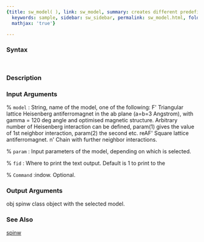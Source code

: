 ```yaml
---
{title: sw_model( ), link: sw_model, summary: creates different predefined spin models,
  keywords: sample, sidebar: sw_sidebar, permalink: sw_model.html, folder: swfiles,
  mathjax: 'true'}

---
```


### Syntax

` `

### Description



### Input Arguments

% `model`
: String, name of the model, one of the following:
 F'     Triangular lattice Heisenberg antiferromagnet
        in the ab plane (a=b=3 Angstrom), with gamma =
        120 deg angle and optimised magnetic structure.
        Arbitrary number of Heisenberg interaction can
        be defined, param(1) gives the value of 1st
        neighbor interaction, param(2) the second etc.
 reAF'  Square lattice antiferromagnet.
 n'     Chain with further neighbor interactions.

% `param`
: Input parameters of the model, depending on which is selected.

% `fid`
: Where to print the text output. Default is 1 to print to the

% `Command`
:indow. Optional.

### Output Arguments

obj       spinw class object with the selected model.

### See Also

[spinw](spinw.html)

